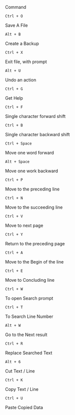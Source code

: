 

Command

 ```Ctrl + O  ```

Save A File

 ```Alt + B ```

Create a Backup

 ```Ctrl + X ```

Exit file, with prompt

 ```Alt + U ```

Undo an action

 ```Ctrl + G ```

Get Help

 ```Ctrl + F ```

Single character forward shift

 ```Ctrl + B ```

Single character backward shift

 ```Ctrl + Space ```

Move one word forward

 ```Alt + Space ```

Move one work backward

 ```Ctrl + P ```

Move to the preceding line

 ```Ctrl + N ```

Move to the succeeding line

 ```Ctrl + V ```

Move to next page

 ```Ctrl + Y ```

Return to the preceding page

 ```Ctrl + A ```

Move to the Begin of the line

 ```Ctrl + E ```

Move to Concluding  line

 ```Ctrl + W ```

To open Search prompt

 ```Ctrl + T ```

To Search Line Number

 ```Alt + W ```

Go to the Next result

 ```Ctrl + R ```

Replace Searched Text

 ```Alt + 6 ```

Cut Text / Line

 ```Ctrl + K ```

Copy Text / Line

 ```Ctrl + U ```

Paste Copied Data
